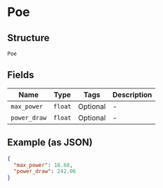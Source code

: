 
# Poe

## Structure

`Poe`

## Fields

| Name | Type | Tags | Description |
|  --- | --- | --- | --- |
| `max_power` | `float` | Optional | - |
| `power_draw` | `float` | Optional | - |

## Example (as JSON)

```json
{
  "max_power": 18.68,
  "power_draw": 242.06
}
```

